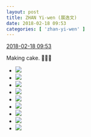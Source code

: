 ```yaml
---
layout: post
title: ZHAN Yi-wen (展逸文)
date: 2018-02-18 09:53
categories: [ 'zhan-yi-wen' ]
---
```


<div class="weibo-info">
  <a href="https://weibo.com/6108090526/G3EEVFtND">2018-02-18 09:53</a>
</div>

Making cake. :cake::yum::yum:

<!-- more -->

<ul class="weibo-pic-list-3">
  <li class="weibo-pic">
    <a href="https://wx3.sinaimg.cn/mw690/006FmVn8ly1fokd2rpsayj30qo0qodle.jpg"><img src="https://wx3.sinaimg.cn/thumb150/006FmVn8ly1fokd2rpsayj30qo0qodle.jpg"/></a>
  </li>
  <li class="weibo-pic">
    <a href="https://wx3.sinaimg.cn/mw690/006FmVn8ly1fokd2s4jqcj30qo0qotcb.jpg"><img src="https://wx3.sinaimg.cn/thumb150/006FmVn8ly1fokd2s4jqcj30qo0qotcb.jpg"/></a>
  </li>
  <li class="weibo-pic">
    <a href="https://wx2.sinaimg.cn/mw690/006FmVn8ly1fokd2r9fymj30qo0qo77f.jpg"><img src="https://wx2.sinaimg.cn/thumb150/006FmVn8ly1fokd2r9fymj30qo0qo77f.jpg"/></a>
  </li>
  <li class="weibo-pic">
    <a href="https://wx2.sinaimg.cn/mw690/006FmVn8ly1fokd2sonhgj30qo0qo0xg.jpg"><img src="https://wx2.sinaimg.cn/thumb150/006FmVn8ly1fokd2sonhgj30qo0qo0xg.jpg"/></a>
  </li>
  <li class="weibo-pic">
    <a href="https://wx2.sinaimg.cn/mw690/006FmVn8ly1fokd2yv0w4j30qo0zjn25.jpg"><img src="https://wx2.sinaimg.cn/thumb150/006FmVn8ly1fokd2yv0w4j30qo0zjn25.jpg"/></a>
  </li>
  <li class="weibo-pic">
    <a href="https://wx2.sinaimg.cn/mw690/006FmVn8ly1fokd38ssbnj30qo0qo0w5.jpg"><img src="https://wx2.sinaimg.cn/thumb150/006FmVn8ly1fokd38ssbnj30qo0qo0w5.jpg"/></a>
  </li>
  <li class="weibo-pic">
    <a href="https://wx4.sinaimg.cn/mw690/006FmVn8ly1fokd38d38kj30qo0qodlr.jpg"><img src="https://wx4.sinaimg.cn/thumb150/006FmVn8ly1fokd38d38kj30qo0qodlr.jpg"/></a>
  </li>
  <li class="weibo-pic">
    <a href="https://wx2.sinaimg.cn/mw690/006FmVn8ly1fokd39587sj30qo0qowhh.jpg"><img src="https://wx2.sinaimg.cn/thumb150/006FmVn8ly1fokd39587sj30qo0qowhh.jpg"/></a>
  </li>
  <li class="weibo-pic">
    <a href="https://wx2.sinaimg.cn/mw690/006FmVn8ly1fokd39nw8fj30qo0qo0xk.jpg"><img src="https://wx2.sinaimg.cn/thumb150/006FmVn8ly1fokd39nw8fj30qo0qo0xk.jpg"/></a>
  </li>
</ul>
